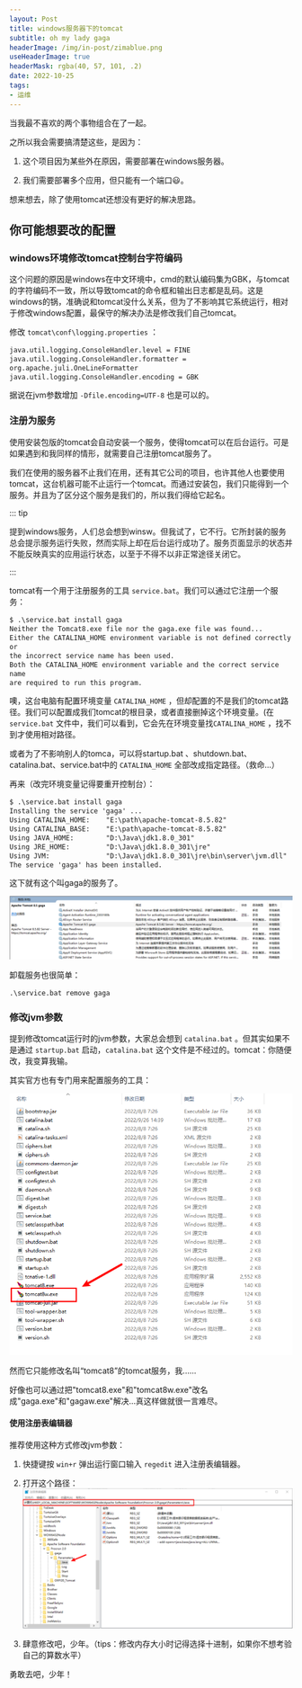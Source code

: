 ```yaml
---
layout: Post
title: windows服务器下的tomcat
subtitle: oh my lady gaga
headerImage: /img/in-post/zimablue.png
useHeaderImage: true
headerMask: rgba(40, 57, 101, .2)
date: 2022-10-25
tags:
- 运维
---
```


当我最不喜欢的两个事物组合在了一起。

<!-- more -->

之所以我会需要搞清楚这些，是因为：

1. 这个项目因为某些外在原因，需要部署在windows服务器。

2. 我们需要部署多个应用，但只能有一个端口:smiley:。

想来想去，除了使用tomcat还想没有更好的解决思路。

## 你可能想要改的配置

### windows环境修改tomcat控制台字符编码

这个问题的原因是windows在中文环境中，cmd的默认编码集为GBK，与tomcat的字符编码不一致，所以导致tomcat的命令框和输出日志都是乱码。这是windows的锅，准确说和tomcat没什么关系，但为了不影响其它系统运行，相对于修改windows配置，最保守的解决办法是修改我们自己tomcat。

修改 `tomcat\conf\logging.properties` ：

```properties
java.util.logging.ConsoleHandler.level = FINE
java.util.logging.ConsoleHandler.formatter = org.apache.juli.OneLineFormatter
java.util.logging.ConsoleHandler.encoding = GBK
```

据说在jvm参数增加 `-Dfile.encoding=UTF-8` 也是可以的。

### 注册为服务

使用安装包版的tomcat会自动安装一个服务，使得tomcat可以在后台运行。可是如果遇到和我同样的情形，就需要自己注册tomcat服务了。

我们在使用的服务器不止我们在用，还有其它公司的项目，也许其他人也要使用tomcat，这台机器可能不止运行一个tomcat。而通过安装包，我们只能得到一个服务。并且为了区分这个服务是我们的，所以我们得给它起名。

::: tip

提到windows服务，人们总会想到winsw。但我试了，它不行。它所封装的服务总会提示服务运行失败，然而实际上却在后台运行成功了。服务页面显示的状态并不能反映真实的应用运行状态，以至于不得不以非正常途径关闭它。

:::

tomcat有一个用于注册服务的工具 `service.bat`。我们可以通过它注册一个服务：

```shell
$ .\service.bat install gaga
Neither the Tomcat8.exe file nor the gaga.exe file was found...
Either the CATALINA_HOME environment variable is not defined correctly or
the incorrect service name has been used.
Both the CATALINA_HOME environment variable and the correct service name
are required to run this program.
```

噢，这台电脑有配置环境变量 `CATALINA_HOME` ，但却配置的不是我们的tomcat路径。我们可以配置成我们tomcat的根目录，或者直接删掉这个环境变量。(在 `service.bat` 文件中，我们可以看到，它会先在环境变量找`CATALINA_HOME` ，找不到才使用相对路径。

或者为了不影响别人的tomca，可以将startup.bat 、shutdown.bat、catalina.bat、service.bat中的 `CATALINA_HOME` 全部改成指定路径。（救命...）

再来（改完环境变量记得要重开控制台）：

```shell
$ .\service.bat install gaga
Installing the service 'gaga' ...
Using CATALINA_HOME:    "E:\path\apache-tomcat-8.5.82"
Using CATALINA_BASE:    "E:\path\apache-tomcat-8.5.82"
Using JAVA_HOME:        "D:\Java\jdk1.8.0_301"
Using JRE_HOME:         "D:\Java\jdk1.8.0_301\jre"
Using JVM:              "D:\Java\jdk1.8.0_301\jre\bin\server\jvm.dll"
The service 'gaga' has been installed.
```

这下就有这个叫gaga的服务了。

![服务](./tomcat-windows.assets/2022-10-25-16-32-28-image.png)

卸载服务也很简单：

```shell
.\service.bat remove gaga
```

### 修改jvm参数

提到修改tomcat运行时的jvm参数，大家总会想到 `catalina.bat` 。但其实如果不是通过 `startup.bat` 启动，`catalina.bat` 这个文件是不经过的。tomcat：你随便改，我变算我输。

其实官方也有专门用来配置服务的工具：

![tomcat8w](./tomcat-windows.assets/2022-10-25-16-40-36-image.png)

然而它只能修改名叫“tomcat8”的tomcat服务，我......

好像也可以通过把"tomcat8.exe"和"tomcat8w.exe"改名成"gaga.exe"和"gagaw.exe"解决...真这样做就很一言难尽。

#### 使用注册表编辑器

推荐使用这种方式修改jvm参数：

1. 快捷键按 `win+r` 弹出运行窗口输入 `regedit` 进入注册表编辑器。

2. 打开这个路径：
   ![regedit](./tomcat-windows.assets/2022-10-25-16-49-05-image.png)

3. 肆意修改吧，少年。（tips：修改内存大小时记得选择十进制，如果你不想考验自己的算数水平）

勇敢去吧，少年！
